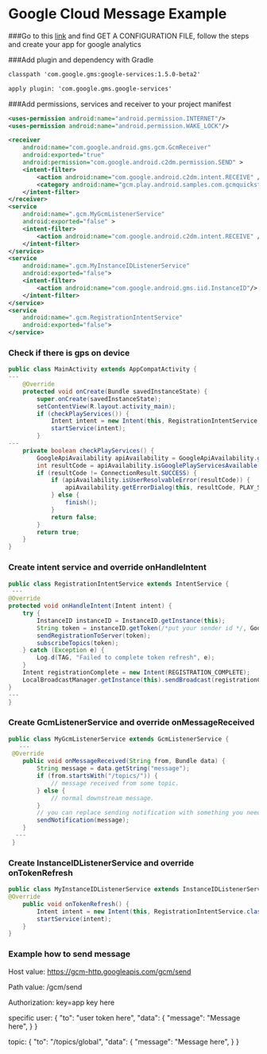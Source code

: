 # Google Cloud Message Example

###Go to this [link](https://developers.google.com/cloud-messaging/android/client) and find GET A CONFIGURATION FILE, follow the steps and create your app for google 
analytics

###Add plugin and dependency with Gradle

```xml
classpath 'com.google.gms:google-services:1.5.0-beta2'
```

```xml
apply plugin: 'com.google.gms.google-services'
```

###Add permissions, services and receiver to your project manifest

```xml
<uses-permission android:name="android.permission.INTERNET"/>
<uses-permission android:name="android.permission.WAKE_LOCK"/>
```

```xml
<receiver
    android:name="com.google.android.gms.gcm.GcmReceiver"
    android:exported="true"
    android:permission="com.google.android.c2dm.permission.SEND" >
    <intent-filter>
        <action android:name="com.google.android.c2dm.intent.RECEIVE" />
        <category android:name="gcm.play.android.samples.com.gcmquickstart" />
    </intent-filter>
</receiver>
<service
    android:name=".gcm.MyGcmListenerService"
    android:exported="false" >
    <intent-filter>
        <action android:name="com.google.android.c2dm.intent.RECEIVE" />
    </intent-filter>
</service>
<service
    android:name=".gcm.MyInstanceIDListenerService"
    android:exported="false">
    <intent-filter>
        <action android:name="com.google.android.gms.iid.InstanceID"/>
    </intent-filter>
</service>
<service
    android:name=".gcm.RegistrationIntentService"
    android:exported="false">
</service>
```

### Check if there is gps on device

```java
public class MainActivity extends AppCompatActivity {
---
    @Override
    protected void onCreate(Bundle savedInstanceState) {
        super.onCreate(savedInstanceState);
        setContentView(R.layout.activity_main);
        if (checkPlayServices()) {
            Intent intent = new Intent(this, RegistrationIntentService.class);
            startService(intent);
        }
---
    private boolean checkPlayServices() {
        GoogleApiAvailability apiAvailability = GoogleApiAvailability.getInstance();
        int resultCode = apiAvailability.isGooglePlayServicesAvailable(this);
        if (resultCode != ConnectionResult.SUCCESS) {
            if (apiAvailability.isUserResolvableError(resultCode)) {
                apiAvailability.getErrorDialog(this, resultCode, PLAY_SERVICES_RESOLUTION_REQUEST).show();
            } else {
                finish();
            }
            return false;
        }
        return true;
    }
}
```

### Create intent service and override onHandleIntent
```java
public class RegistrationIntentService extends IntentService {
 ---
@Override
protected void onHandleIntent(Intent intent) {
    try {
        InstanceID instanceID = InstanceID.getInstance(this);
        String token = instanceID.getToken(/*put your sender id */, GoogleCloudMessaging.INSTANCE_ID_SCOPE, null);
        sendRegistrationToServer(token);
        subscribeTopics(token);
    } catch (Exception e) {
        Log.d(TAG, "Failed to complete token refresh", e);
    }
    Intent registrationComplete = new Intent(REGISTRATION_COMPLETE);
    LocalBroadcastManager.getInstance(this).sendBroadcast(registrationComplete);
}
---
}
```

### Create GcmListenerService and override onMessageReceived

```java
public class MyGcmListenerService extends GcmListenerService {
   ---
 @Override
    public void onMessageReceived(String from, Bundle data) {
        String message = data.getString("message");
        if (from.startsWith("/topics/")) {
            // message received from some topic.
        } else {
            // normal downstream message.
        }
        // you can replace sending notification with something you need
        sendNotification(message);
    }
  ---
 }
```

### Create InstanceIDListenerService and override onTokenRefresh

```java
public class MyInstanceIDListenerService extends InstanceIDListenerService {           
@Override
    public void onTokenRefresh() {
        Intent intent = new Intent(this, RegistrationIntentService.class);
        startService(intent);
    }
}
```

### Example how to send message

Host value: https://gcm-http.googleapis.com/gcm/send

Path value: /gcm/send

Authorization: key=app key here

specific user:
{
    "to": "user token here",
    "data": {
      "message": "Message here",
     }
       }
       
topic:
{
    "to": "/topics/global",
    "data": {
      "message": "Message here",
     }
  }

